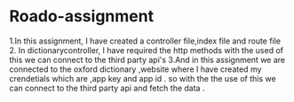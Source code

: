 # Roado-assignment

1.In this assignment, I have created a controller file,index file and route file 
2. In dictionarycontroller, I have required the http methods with the used of this we can connect to the third party api's
3.And in this assignment we are connected to the oxford dictionary ,website 
where I have created my crendetials which are ,app key and app id .
so with the the use of this we can connect to the third party api and fetch the data .